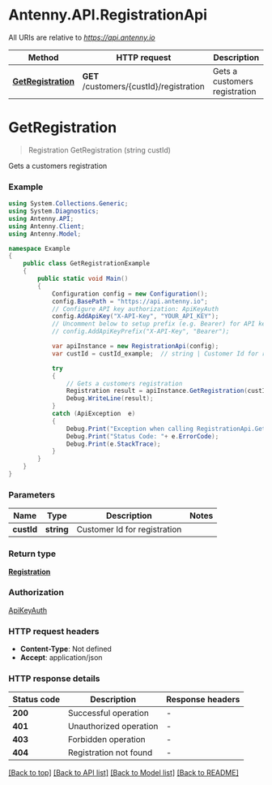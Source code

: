 # Antenny.API.RegistrationApi

All URIs are relative to *https://api.antenny.io*

Method | HTTP request | Description
------------- | ------------- | -------------
[**GetRegistration**](RegistrationApi.md#getregistration) | **GET** /customers/{custId}/registration | Gets a customers registration


<a name="getregistration"></a>
# **GetRegistration**
> Registration GetRegistration (string custId)

Gets a customers registration

### Example
```csharp
using System.Collections.Generic;
using System.Diagnostics;
using Antenny.API;
using Antenny.Client;
using Antenny.Model;

namespace Example
{
    public class GetRegistrationExample
    {
        public static void Main()
        {
            Configuration config = new Configuration();
            config.BasePath = "https://api.antenny.io";
            // Configure API key authorization: ApiKeyAuth
            config.AddApiKey("X-API-Key", "YOUR_API_KEY");
            // Uncomment below to setup prefix (e.g. Bearer) for API key, if needed
            // config.AddApiKeyPrefix("X-API-Key", "Bearer");

            var apiInstance = new RegistrationApi(config);
            var custId = custId_example;  // string | Customer Id for registration

            try
            {
                // Gets a customers registration
                Registration result = apiInstance.GetRegistration(custId);
                Debug.WriteLine(result);
            }
            catch (ApiException  e)
            {
                Debug.Print("Exception when calling RegistrationApi.GetRegistration: " + e.Message );
                Debug.Print("Status Code: "+ e.ErrorCode);
                Debug.Print(e.StackTrace);
            }
        }
    }
}
```

### Parameters

Name | Type | Description  | Notes
------------- | ------------- | ------------- | -------------
 **custId** | **string**| Customer Id for registration | 

### Return type

[**Registration**](Registration.md)

### Authorization

[ApiKeyAuth](../README.md#ApiKeyAuth)

### HTTP request headers

 - **Content-Type**: Not defined
 - **Accept**: application/json

### HTTP response details
| Status code | Description | Response headers |
|-------------|-------------|------------------|
| **200** | Successful operation |  -  |
| **401** | Unauthorized operation |  -  |
| **403** | Forbidden operation |  -  |
| **404** | Registration not found |  -  |

[[Back to top]](#) [[Back to API list]](../README.md#documentation-for-api-endpoints) [[Back to Model list]](../README.md#documentation-for-models) [[Back to README]](../README.md)

